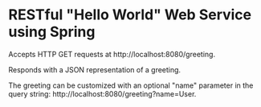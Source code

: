 # RESTful "Hello World" Web Service using Spring

Accepts HTTP GET requests at http://localhost:8080/greeting.

Responds with a JSON representation of a greeting.

The greeting can be customized with an optional "name" parameter in the query string: http://localhost:8080/greeting?name=User.
